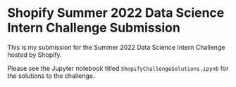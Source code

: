 # Shopify Summer 2022 Data Science Intern Challenge Submission

This is my submission for the Summer 2022 Data Science Intern Challenge hosted by Shopify.

Please see the Jupyter notebook titled `ShopifyChallengeSolutions.ipynb` for the solutions to the challenge.
